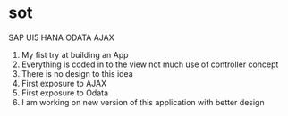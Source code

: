 # sot

SAP UI5 HANA ODATA AJAX 

1. My fist  try at building an App
2. Everything is coded in to the view  not much use of controller concept
3. There is no design to this idea 
4. First exposure to AJAX
5. First exposure to Odata
6. I am working on new version of this application with better design 

